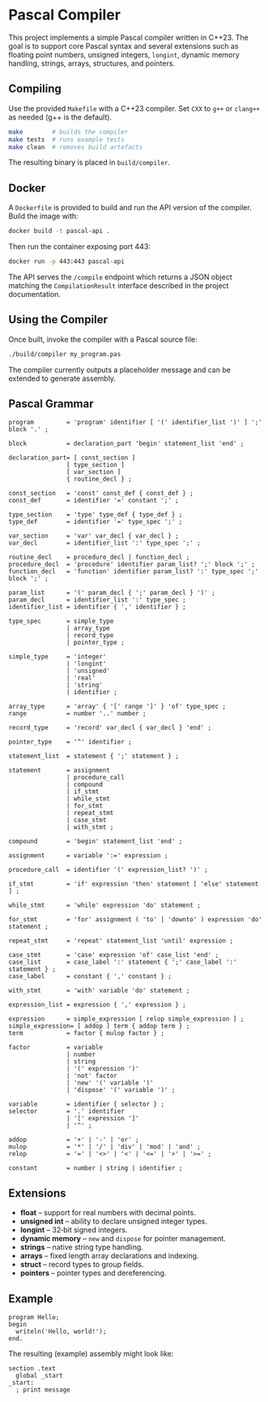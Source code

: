 # Pascal Compiler

This project implements a simple Pascal compiler written in C++23. The goal
is to support core Pascal syntax and several extensions such as floating point
numbers, unsigned integers, `longint`, dynamic memory handling, strings, arrays,
structures, and pointers.

## Compiling

Use the provided `Makefile` with a C++23 compiler. Set `CXX` to `g++`
or `clang++` as needed (g++ is the default).
```bash
make        # builds the compiler
make tests  # runs example tests
make clean  # removes build artefacts
```

The resulting binary is placed in `build/compiler`.

## Docker

A `Dockerfile` is provided to build and run the API version of the compiler.
Build the image with:

```bash
docker build -t pascal-api .
```

Then run the container exposing port 443:

```bash
docker run -p 443:443 pascal-api
```

The API serves the `/compile` endpoint which returns a JSON object matching the
`CompilationResult` interface described in the project documentation.

## Using the Compiler

Once built, invoke the compiler with a Pascal source file:

```bash
./build/compiler my_program.pas
```

The compiler currently outputs a placeholder message and can be extended to
generate assembly.

## Pascal Grammar

```ebnf
program         = 'program' identifier [ '(' identifier_list ')' ] ';' block '.' ;

block           = declaration_part 'begin' statement_list 'end' ;

declaration_part= [ const_section ]
                [ type_section ]
                [ var_section ]
                { routine_decl } ;

const_section   = 'const' const_def { const_def } ;
const_def       = identifier '=' constant ';' ;

type_section    = 'type' type_def { type_def } ;
type_def        = identifier '=' type_spec ';' ;

var_section     = 'var' var_decl { var_decl } ;
var_decl        = identifier_list ':' type_spec ';' ;

routine_decl    = procedure_decl | function_decl ;
procedure_decl  = 'procedure' identifier param_list? ';' block ';' ;
function_decl   = 'function' identifier param_list? ':' type_spec ';' block ';' ;

param_list      = '(' param_decl { ';' param_decl } ')' ;
param_decl      = identifier_list ':' type_spec ;
identifier_list = identifier { ',' identifier } ;

type_spec       = simple_type
                | array_type
                | record_type
                | pointer_type ;

simple_type     = 'integer'
                | 'longint'
                | 'unsigned'
                | 'real'
                | 'string'
                | identifier ;

array_type      = 'array' { '[' range ']' } 'of' type_spec ;
range           = number '..' number ;

record_type     = 'record' var_decl { var_decl } 'end' ;

pointer_type    = '^' identifier ;

statement_list  = statement { ';' statement } ;

statement       = assignment
                | procedure_call
                | compound
                | if_stmt
                | while_stmt
                | for_stmt
                | repeat_stmt
                | case_stmt
                | with_stmt ;

compound        = 'begin' statement_list 'end' ;

assignment      = variable ':=' expression ;

procedure_call  = identifier '(' expression_list? ')' ;

if_stmt         = 'if' expression 'then' statement [ 'else' statement ] ;

while_stmt      = 'while' expression 'do' statement ;

for_stmt        = 'for' assignment ( 'to' | 'downto' ) expression 'do' statement ;

repeat_stmt     = 'repeat' statement_list 'until' expression ;

case_stmt       = 'case' expression 'of' case_list 'end' ;
case_list       = case_label ':' statement { ';' case_label ':' statement } ;
case_label      = constant { ',' constant } ;

with_stmt       = 'with' variable 'do' statement ;

expression_list = expression { ',' expression } ;

expression      = simple_expression [ relop simple_expression ] ;
simple_expression= [ addop ] term { addop term } ;
term            = factor { mulop factor } ;

factor          = variable
                | number
                | string
                | '(' expression ')'
                | 'not' factor
                | 'new' '(' variable ')'
                | 'dispose' '(' variable ')' ;

variable        = identifier { selector } ;
selector        = '.' identifier
                | '[' expression ']'
                | '^' ;

addop           = '+' | '-' | 'or' ;
mulop           = '*' | '/' | 'div' | 'mod' | 'and' ;
relop           = '=' | '<>' | '<' | '<=' | '>' | '>=' ;

constant        = number | string | identifier ;
```

## Extensions

- **float** – support for real numbers with decimal points.
- **unsigned int** – ability to declare unsigned integer types.
- **longint** – 32‑bit signed integers.
- **dynamic memory** – `new` and `dispose` for pointer management.
- **strings** – native string type handling.
- **arrays** – fixed length array declarations and indexing.
- **struct** – record types to group fields.
- **pointers** – pointer types and dereferencing.

## Example

```
program Hello;
begin
  writeln('Hello, world!');
end.
```

The resulting (example) assembly might look like:

```
section .text
  global _start
_start:
  ; print message
```
